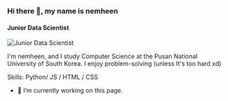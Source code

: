 ### Hi there 👋, my name is nemheen
#### Junior Data Scientist
![Junior Data Scientist](https://arturssmirnovs.github.io/github-profile-readme-generator/images/banner.png)

I'm nemheen, and I study Computer Science at the Pusan National University of South Korea. I enjoy problem-solving (unless It's too hard xd)

Skills: Python/ JS / HTML / CSS

- 🔭 I’m currently working on this page. 




